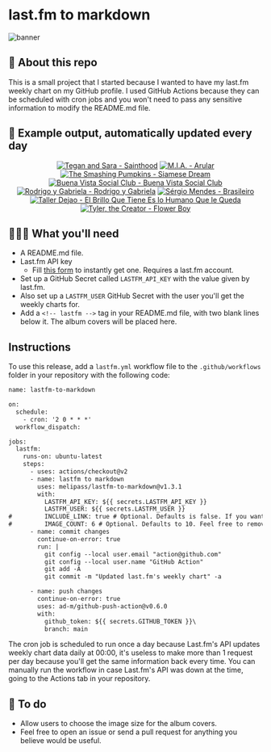 # last.fm to markdown

![banner](banner.png)

## 🤖 About this repo
This is a small project that I started because I wanted to have my last.fm weekly chart on my GitHub profile. I used GitHub Actions because they can be scheduled with cron jobs and you won't need to pass any sensitive information to modify the README.md file.

## 🎵 Example output, automatically updated every day
<!-- lastfm -->
<p align="center"><a href="https://www.last.fm/music/Tegan+and+Sara/Sainthood"><img src="https://lastfm.freetls.fastly.net/i/u/64s/20103f8fcdb5430b8480d6dedfd32eb7.png" title="Tegan and Sara - Sainthood"></a> <a href="https://www.last.fm/music/M.I.A./Arular"><img src="https://lastfm.freetls.fastly.net/i/u/64s/7ccd40c10eba466fa5d095600d2945b5.png" title="M.I.A. - Arular"></a> <a href="https://www.last.fm/music/The+Smashing+Pumpkins/Siamese+Dream"><img src="https://lastfm.freetls.fastly.net/i/u/64s/53131f63cde3d29e26930209b91fce57.jpg" title="The Smashing Pumpkins - Siamese Dream"></a> <a href="https://www.last.fm/music/Buena+Vista+Social+Club/Buena+Vista+Social+Club"><img src="https://lastfm.freetls.fastly.net/i/u/64s/7cca22966906be978ef06b1db481bd87.jpg" title="Buena Vista Social Club - Buena Vista Social Club"></a> <a href="https://www.last.fm/music/Rodrigo+y+Gabriela/Rodrigo+y+Gabriela"><img src="https://lastfm.freetls.fastly.net/i/u/64s/4e1db651ac484f00b870ff081ef46290.jpg" title="Rodrigo y Gabriela - Rodrigo y Gabriela"></a> <a href="https://www.last.fm/music/S%C3%A9rgio+Mendes/Brasileiro"><img src="https://lastfm.freetls.fastly.net/i/u/64s/e23927b581c16f6e6b4f9ea35eb815f1.jpg" title="Sérgio Mendes - Brasileiro"></a> <a href="https://www.last.fm/music/Taller+Dejao/El+Brillo+Que+Tiene+Es+lo+Humano+Que+le+Queda"><img src="https://lastfm.freetls.fastly.net/i/u/64s/357a1e7360b32059247aef9be196d435.jpg" title="Taller Dejao - El Brillo Que Tiene Es lo Humano Que le Queda"></a> <a href="https://www.last.fm/music/Tyler,+the+Creator/Flower+Boy"><img src="https://lastfm.freetls.fastly.net/i/u/64s/8598727f88a5b52d53b843a9c4b6f2dd.jpg" title="Tyler, the Creator - Flower Boy"></a> </p>

          
## 👩🏽‍💻 What you'll need
* A README.md file.
* Last.fm API key
  * Fill [this form](https://www.last.fm/api/account/create) to instantly get one. Requires a last.fm account.
* Set up a GitHub Secret called ```LASTFM_API_KEY``` with the value given by last.fm.
* Also set up a ```LASTFM_USER``` GitHub Secret with the user you'll get the weekly charts for.
* Add a ```<!-- lastfm -->``` tag in your README.md file, with two blank lines below it. The album covers will be placed here.

## Instructions
To use this release, add a ```lastfm.yml``` workflow file to the ```.github/workflows``` folder in your repository with the following code:
```diff
name: lastfm-to-markdown

on:
  schedule:
    - cron: '2 0 * * *'
  workflow_dispatch:

jobs:
  lastfm:
    runs-on: ubuntu-latest
    steps:
      - uses: actions/checkout@v2
      - name: lastfm to markdown
        uses: melipass/lastfm-to-markdown@v1.3.1
        with:
          LASTFM_API_KEY: ${{ secrets.LASTFM_API_KEY }}
          LASTFM_USER: ${{ secrets.LASTFM_USER }}
#         INCLUDE_LINK: true # Optional. Defaults is false. If you want to include the link to the album page, set this to true.
#         IMAGE_COUNT: 6 # Optional. Defaults to 10. Feel free to remove this line if you want.
      - name: commit changes
        continue-on-error: true
        run: |
          git config --local user.email "action@github.com"
          git config --local user.name "GitHub Action"
          git add -A
          git commit -m "Updated last.fm's weekly chart" -a

      - name: push changes
        continue-on-error: true
        uses: ad-m/github-push-action@v0.6.0
        with:
          github_token: ${{ secrets.GITHUB_TOKEN }}\
          branch: main
```
The cron job is scheduled to run once a day because Last.fm's API updates weekly chart data daily at 00:00, it's useless to make more than 1 request per day because you'll get the same information back every time. You can manually run the workflow in case Last.fm's API was down at the time, going to the Actions tab in your repository.

## 🚧 To do
* Allow users to choose the image size for the album covers.
* Feel free to open an issue or send a pull request for anything you believe would be useful.

